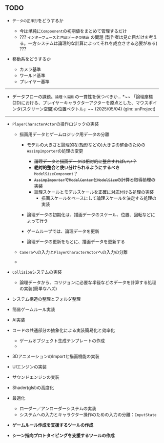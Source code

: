 ## **TODO**

* `データの正準形`をどうするか
    * 今は単純に`Compoonent`の初期値をまとめて管理するだけ
     * ??? `インターフェース`と`内部データの構造` の問題 (製作者は見た目だけを考える。一方システムは論理的な計算によってそれを成立させる必要がある) ???

* 移動系をどうするか
    * カメラ基準
    * ワールド基準
    * プレイヤー基準

---

* データフローの課題。`論理`->`描画` の一貫性を保つべきか...
    *~~ 「論理座標(2D)における、プレイヤーキャラクターアクターを原点とした、マウスポインタ(スクリーン空間)の位置ベクトル」~~ (2025/05/04) (glm::unProject)

---

*  `PlayerCharacterActor`の操作ロジックの実装
    * 描画用データとゲームロジック用データの分離
        * モデルの大きさと論理的な(矩形などの)大きさの整合のための`AssimpImporter`の処理の変更
            * ~~論理データと描画データは相対的に整合すればいい？~~
            * **絶対的整合と使い分けられるようにするべき**`ModelSizeComponent`？
            * ~~`AssimpImporter`で`ModelCenter`と`ModelSize`の計算と取得処理の実装~~
            * 論理スケールとモデルスケールを正確に対応付ける処理の実装
                * 描画スケールをベースにして論理スケールを決定する処理の実装
                
        * 論理データの初期化は、描画データのスケール、位置、回転などによって行う
        * ゲームループでは、論理データを更新
        * 論理データの更新をもとに、描画データを更新する

    * `Camera`への入力と`PlayerCharacterActor`への入力の分離
    * 

* `Collision`システムの実装
    * 論理データから、コリジョンに必要な半径などのデータを計算する処理の実装(簡単なハズ)



* システム構造の整理とフォルダ整理

* 簡易ゲームルール実装

* AI実装


* コードの共通部分の抽象化による実装簡易化と効率化
    * ゲームオブジェクト生成テンプレートの作成
    * 

* 3DアニメーションのImportと描画機能の実装


* UIエンジンの実装


* サウンドエンジンの実装





* Shader(glsl)の高度化


* 最適化
    * ローダー／アンローダーシステムの実装
    * システムへの入力とキャラクター操作のための入力の分離：`InputState`


* **ゲームルール作成を支援するツールの作成**

* **シーン指向プロトタイピングを支援するツールの作成**
